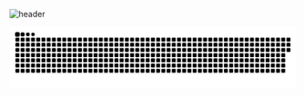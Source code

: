 ![header](https://capsule-render.vercel.app/api?type=Waving&color=gradient&customColorList=0height=300&section=header&text=1jeongg's-Github&fontSize=50)

![snake gif](https://github.com/1jeongg/1jeongg/blob/output/github-contribution-grid-snake.svg)
